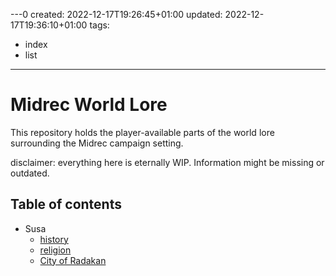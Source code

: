 ---0
created: 2022-12-17T19:26:45+01:00
updated: 2022-12-17T19:36:10+01:00
tags:
- index
- list
---

# Midrec World Lore
This repository holds the player-available parts of the world lore surrounding the Midrec campaign setting.
 
disclaimer: everything here is eternally WIP. Information might be missing or outdated.

## Table of contents
- Susa
	- [history](Susa/Susa-history.md)
	- [religion](Susa/Susa-religion.md)
	- [City of Radakan](Susa/Radakan-city.md)